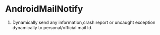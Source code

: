 # AndroidMailNotify
1. Dynamically send any information,crash report or uncaught exception dynamically to personal/official mail Id.
